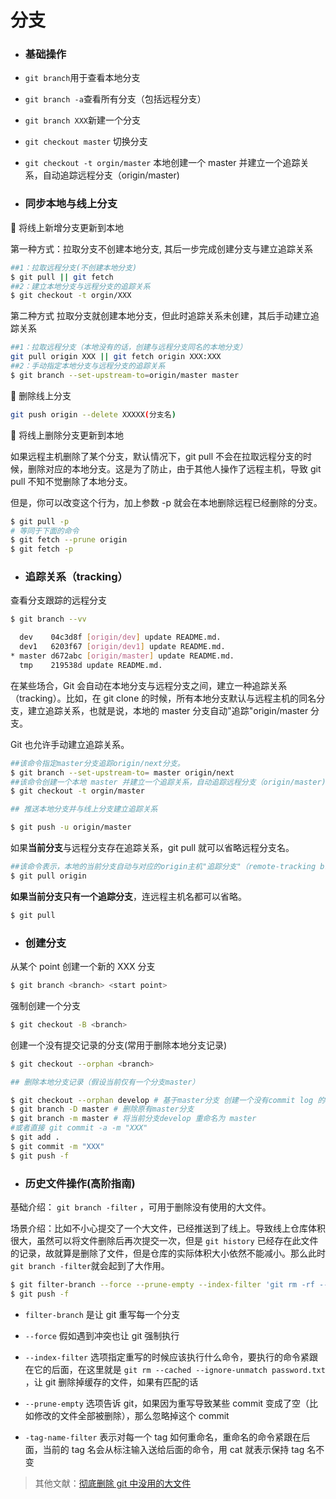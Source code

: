 # 分支

- <h3>基础操作</h3>

- `git branch`用于查看本地分支
- `git branch -a`查看所有分支（包括远程分支）
- `git branch XXX`新建一个分支
- `git checkout master` 切换分支
- `git checkout -t orgin/master` 本地创建一个 master 并建立一个追踪关系，自动追踪远程分支（origin/master)

- <h3>同步本地与线上分支</h3>

🔔 将线上新增分支更新到本地

第一种方式：拉取分支不创建本地分支, 其后一步完成创建分支与建立追踪关系

```bash
##1：拉取远程分支(不创建本地分支)
$ git pull || git fetch
##2：建立本地分支与远程分支的追踪关系
$ git checkout -t orgin/XXX
```

第二种方式 拉取分支就创建本地分支，但此时追踪关系未创建，其后手动建立追踪关系

```bash
##1：拉取远程分支（本地没有的话，创建与远程分支同名的本地分支）
git pull origin XXX || git fetch origin XXX:XXX
##2：手动指定本地分支与远程分支的追踪关系
$ git branch --set-upstream-to=origin/master master
```

🔔 删除线上分支

```bash
git push origin --delete XXXXX(分支名)
```

🔔 将线上删除分支更新到本地

如果远程主机删除了某个分支，默认情况下，git pull 不会在拉取远程分支的时候，删除对应的本地分支。这是为了防止，由于其他人操作了远程主机，导致 git pull 不知不觉删除了本地分支。

但是，你可以改变这个行为，加上参数 -p 就会在本地删除远程已经删除的分支。

```bash
$ git pull -p
# 等同于下面的命令
$ git fetch --prune origin
$ git fetch -p
```

- <h3>追踪关系（tracking）</h3>

查看分支跟踪的远程分支

```bash
$ git branch --vv

  dev    04c3d8f [origin/dev] update README.md.
  dev1   6203f67 [origin/dev1] update README.md.
* master d672abc [origin/master] update README.md.
  tmp    219538d update README.md.

```

在某些场合，Git 会自动在本地分支与远程分支之间，建立一种追踪关系（tracking）。比如，在 git clone 的时候，所有本地分支默认与远程主机的同名分支，建立追踪关系，也就是说，本地的 master 分支自动"追踪"origin/master 分支。

Git 也允许手动建立追踪关系。

```bash
##该命令指定master分支追踪origin/next分支。
$ git branch --set-upstream-to= master origin/next
##该命令创建一个本地 master 并建立一个追踪关系，自动追踪远程分支（origin/master)
$ git checkout -t orgin/master

## 推送本地分支并与线上分支建立追踪关系

$ git push -u origin/master
```

如果<b>当前分支</b>与远程分支存在追踪关系，git pull 就可以省略远程分支名。

```bash
##该命令表示，本地的当前分支自动与对应的origin主机"追踪分支"（remote-tracking branch）进行合并。
$ git pull origin
```

<b>如果当前分支只有一个追踪分支</b>，连远程主机名都可以省略。

```bash
$ git pull
```

- <h3>创建分支</h3>

从某个 point 创建一个新的 XXX 分支

```bash
$ git branch <branch> <start point>

```

强制创建一个分支

```bash
$ git checkout -B <branch>
```

创建一个没有提交记录的分支(常用于删除本地分支记录)

```bash
$ git checkout --orphan <branch>

## 删除本地分支记录（假设当前仅有一个分支master）

$ git checkout --orphan develop # 基于master分支 创建一个没有commit log 的develop分支
$ git branch -D master # 删除原有master分支
$ git branch -m master # 将当前分支develop 重命名为 master
#或者直接 git commit -a -m "XXX"
$ git add .
$ git commit -m "XXX"
$ git push -f
```

- <h3>历史文件操作(高阶指南)</h3>

基础介绍： `git branch -filter` ，可用于删除没有使用的大文件。

场景介绍：比如不小心提交了一个大文件，已经推送到了线上。导致线上仓库体积很大，虽然可以将文件删除后再次提交一次，但是 `git history` 已经存在此文件的记录，故就算是删除了文件，但是仓库的实际体积大小依然不能减小。那么此时`git branch -filter`就会起到了大作用。

```bash
$ git filter-branch --force --prune-empty --index-filter 'git rm -rf --cached --ignore-unmatch XXX.framework(文件名)' --tag-name-filter cat -- --all
$ git push -f
```

- `filter-branch` 是让 git 重写每一个分支

- `--force` 假如遇到冲突也让 git 强制执行

- `--index-filter` 选项指定重写的时候应该执行什么命令，要执行的命令紧跟在它的后面，在这里就是 `git rm --cached --ignore-unmatch password.txt` ，让 git 删除掉缓存的文件，如果有匹配的话

- `--prune-empty` 选项告诉 git，如果因为重写导致某些 commit 变成了空（比如修改的文件全部被删除），那么忽略掉这个 commit

- `-tag-name-filter` 表示对每一个 tag 如何重命名，重命名的命令紧跟在后面，当前的 tag 名会从标注输入送给后面的命令，用 cat 就表示保持 tag 名不变


> 其他文献：<a href="https://www.jianshu.com/p/780161d32c8e" target="_blank">彻底删除 git 中没用的大文件</a>
